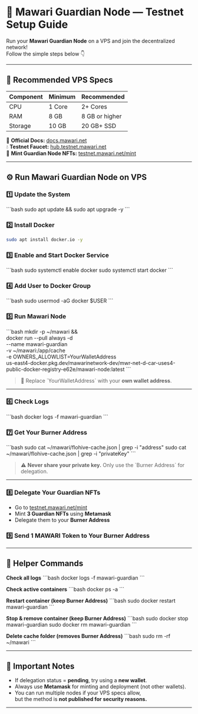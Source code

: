 # 🚀 Mawari Guardian Node — Testnet Setup Guide

Run your **Mawari Guardian Node** on a VPS and join the decentralized network!  
Follow the simple steps below 👇  

---

## 🧠 Recommended VPS Specs

| Component | Minimum | Recommended |
|------------|----------|--------------|
| CPU | 1 Core | 2+ Cores |
| RAM | 8 GB | 8 GB or higher |
| Storage | 10 GB | 20 GB+ SSD |

📘 **Official Docs:** [docs.mawari.net](https://docs.mawari.net/decentralized-infrastructure-offering-dio/operating-the-guardian-node-testnet)  
💧 **Testnet Faucet:** [hub.testnet.mawari.net](https://hub.testnet.mawari.net/)  
🎨 **Mint Guardian Node NFTs:** [testnet.mawari.net/mint](https://testnet.mawari.net/mint)

---

## ⚙️ Run Mawari Guardian Node on VPS

### 1️⃣ Update the System
\`\`\`bash
sudo apt update && sudo apt upgrade -y
\`\`\`

### 2️⃣ Install Docker
```bash
sudo apt install docker.io -y
```
### 3️⃣ Enable and Start Docker Service
\`\`\`bash
sudo systemctl enable docker
sudo systemctl start docker
\`\`\`

### 4️⃣ Add User to Docker Group
\`\`\`bash
sudo usermod -aG docker \$USER
\`\`\`

### 5️⃣ Run Mawari Node
\`\`\`bash
mkdir -p ~/mawari && \
docker run --pull always -d \
  --name mawari-guardian \
  -v ~/mawari:/app/cache \
  -e OWNERS_ALLOWLIST=YourWalletAddress \
  us-east4-docker.pkg.dev/mawarinetwork-dev/mwr-net-d-car-uses4-public-docker-registry-e62e/mawari-node:latest
\`\`\`

> 📝 Replace \`YourWalletAddress\` with your **own wallet address**.

---

### 6️⃣ Check Logs
\`\`\`bash
docker logs -f mawari-guardian
\`\`\`

### 7️⃣ Get Your Burner Address
\`\`\`bash
sudo cat ~/mawari/flohive-cache.json | grep -i "address"
sudo cat ~/mawari/flohive-cache.json | grep -i "privateKey"
\`\`\`

> ⚠️ **Never share your private key.** Only use the \`Burner Address\` for delegation.

---

### 8️⃣ Delegate Your Guardian NFTs
- Go to [testnet.mawari.net/mint](https://testnet.mawari.net/mint)  
- Mint **3 Guardian NFTs** using **Metamask**  
- Delegate them to your **Burner Address**

### 9️⃣ Send 1 MAWARI Token to Your Burner Address

---

## 🔁 Helper Commands

**Check all logs**
\`\`\`bash
docker logs -f mawari-guardian
\`\`\`

**Check active containers**
\`\`\`bash
docker ps -a
\`\`\`

**Restart container (keep Burner Address)**
\`\`\`bash
sudo docker restart mawari-guardian
\`\`\`

**Stop & remove container (keep Burner Address)**
\`\`\`bash
sudo docker stop mawari-guardian
sudo docker rm mawari-guardian
\`\`\`

**Delete cache folder (removes Burner Address)**
\`\`\`bash
sudo rm -rf ~/mawari
\`\`\`

---

## 🧩 Important Notes

- If delegation status = **pending**, try using a **new wallet**.  
- Always use **Metamask** for minting and deployment (not other wallets).  
- You can run multiple nodes if your VPS specs allow,  
  but the method is **not published for security reasons.**

---

